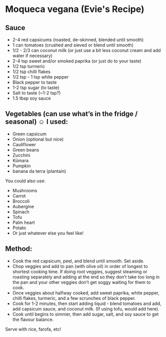 # Moqueca vegana (Evie's Recipe)

## Sauce
- 2-4 red capsicums (roasted, de-skinned, blended until smooth)
- 1 can tomatoes (crushed and sieved or blend until smooth)
- 1/2 - 2/3 can coconut milk (or just use a bit less coconut cream and add
  water if necessary)
- 2-4 tsp sweet and/or smoked paprika (or just do to your taste)
- 1/2 tsp turmeric
- 1/2 tsp chilli flakes
- 1/2 tsp - 1 tsp white pepper
- Black pepper to taste
- 1-2 tsp sugar (to taste)
- Salt to taste (~1-2 tsp?)
- 1.5 tbsp soy sauce

## Vegetables (can use what’s in the fridge / seasonal) ☺️ I used:
- Green capsicum
- Onion (optional but nice)
- Cauliflower
- Green beans
- Zucchini
- Kūmara
- Pumpkin
- banana da terra (plantain)

You could also use:

- Mushrooms
- Carrot
- Broccoli
- Aubergine
- Spinach
- Tofu
- Palm heart
- Potato
- Or just whatever else you feel like!

## Method:

- Cook the red capsicum, peel, and blend until smooth. Set aside.
- Chop veggies and add to pan (with olive oil) in order of longest to shortest
  cooking time. If doing root veggies, suggest steaming or roasting separately
  and adding at the end so they don’t take too long in the pan and your other
  veggies don’t get soggy waiting for them to cook.
- Once veggies about halfway cooked, add sweet paprika, white pepper, chilli
  flakes, turmeric, and a few scrunches of black pepper.
- Cook for 1-2 minutes, then start adding liquid - blend tomatoes and add, add
  capsicum sauce, and coconut milk. (If using tofu, would add here).
- Cook until begins to simmer, then add sugar, salt, and soy sauce to get the
  flavour balance.

Serve with rice, farofa, etc!
